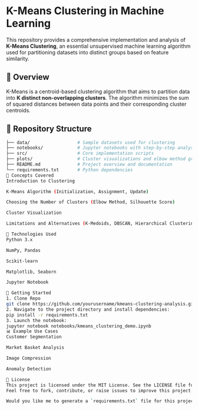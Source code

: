 # K-Means Clustering in Machine Learning

This repository provides a comprehensive implementation and analysis of **K-Means Clustering**, an essential unsupervised machine learning algorithm used for partitioning datasets into distinct groups based on feature similarity.

## 📌 Overview

K-Means is a centroid-based clustering algorithm that aims to partition data into **K distinct non-overlapping clusters**. The algorithm minimizes the sum of squared distances between data points and their corresponding cluster centroids.

## 📂 Repository Structure

```bash
├── data/                  # Sample datasets used for clustering
├── notebooks/             # Jupyter notebooks with step-by-step analysis
├── src/                   # Core implementation scripts
├── plots/                 # Cluster visualizations and elbow method graphs
├── README.md              # Project overview and documentation
└── requirements.txt       # Python dependencies
🧠 Concepts Covered
Introduction to Clustering

K-Means Algorithm (Initialization, Assignment, Update)

Choosing the Number of Clusters (Elbow Method, Silhouette Score)

Cluster Visualization

Limitations and Alternatives (K-Medoids, DBSCAN, Hierarchical Clustering)

🔧 Technologies Used
Python 3.x

NumPy, Pandas

Scikit-learn

Matplotlib, Seaborn

Jupyter Notebook

🚀 Getting Started
1. Clone Repo
git clone https://github.com/yourusername/kmeans-clustering-analysis.git
2. Navigate to the project directory and install dependencies:
pip install -r requirements.txt
3. Launch the notebook:
jupyter notebook notebooks/kmeans_clustering_demo.ipynb
📊 Example Use Cases
Customer Segmentation

Market Basket Analysis

Image Compression

Anomaly Detection

📝 License
This project is licensed under the MIT License. See the LICENSE file for more details.
Feel free to fork, contribute, or raise issues to improve this project.

Would you like me to generate a `requirements.txt` file for this project as well? ​:contentReference[oaicite:0]{index=0}​

